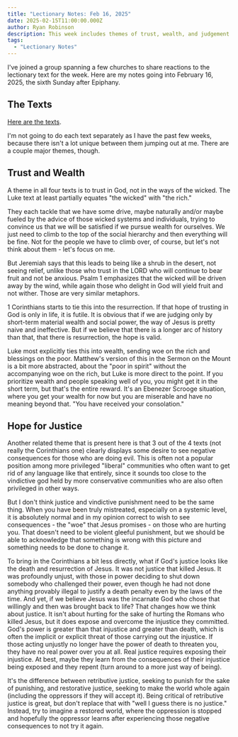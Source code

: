 ```yaml
---
title: "Lectionary Notes: Feb 16, 2025"
date: 2025-02-15T11:00:00.000Z
author: Ryan Robinson
description: This week includes themes of trust, wealth, and judgement.
tags:
  - "Lectionary Notes"
---
```

I've joined a group spanning a few churches  to share reactions to the lectionary text for the week. Here are my notes going into February 16, 2025, the sixth Sunday after Epiphany.

## The Texts

[Here are the texts](https://lectionary.library.vanderbilt.edu/texts/?y=384&z=e&d=19).

I'm not going to do each text separately as I have the past few weeks, because there isn't a lot unique between them jumping out at me. There are a couple major themes, though.

## Trust and Wealth

A theme in all four texts is to trust in God, not in the ways of the wicked. The Luke text at least partially equates "the wicked" with "the rich."

They each tackle that we have some drive, maybe naturally and/or maybe fueled by the advice of those wicked systems and individuals, trying to convince us that we will be satisfied if we pursue wealth for ourselves. We just need to climb to the top of the social hierarchy and then everything will be fine. Not for the people we have to climb over, of course, but let's not think about them - let's focus on me.

But Jeremiah says that this leads to being like a shrub in the desert, not seeing relief, unlike those who trust in the LORD who will continue to bear fruit and not be anxious. Psalm 1 emphasizes that the wicked will be driven away by the wind, while again those who delight in God will yield fruit and not wither. Those are very similar metaphors.

1 Corinthians starts to tie this into the resurrection. If that hope of trusting in God is only in life, it is futile. It is obvious that if we are judging only by short-term material wealth and social power, the way of Jesus is pretty naive and ineffective. But if we believe that there is a longer arc of history than that, that there is resurrection, the hope is valid.

Luke most explicitly ties this into wealth, sending woe on the rich and blessings on the poor. Matthew's version of this in the Sermon on the Mount is a bit more abstracted, about the "poor in spirit" without the accompanying woe on the rich, but Luke is more direct to the point. If you prioritize wealth and people speaking well of you, you might get it in the short term, but that's the entire reward. It's an Ebenezer Scrooge situation, where you get your wealth for now but you are miserable and have no meaning beyond that. "You have received your consolation."

## Hope for Justice

Another related theme that is present here is that 3 out of the 4 texts (not really the Corinthians one) clearly displays some desire to see negative consequences for those who are doing evil. This is often not a popular position among more privileged "liberal" communities who often want to get rid of any language like that entirely, since it sounds too close to the vindictive god held by more conservative communities who are also often privileged in other ways.

But I don't think justice and vindictive punishment need to be the same thing. When you have been truly mistreated, especially on a systemic level, it is absolutely normal and in my opinion correct to wish to see consequences - the "woe" that Jesus promises - on those who are hurting you. That doesn't need to be violent gleeful punishment, but we should be able to acknowledge that something is wrong with this picture and something needs to be done to change it.

To bring in the Corinthians a bit less directly, what if God's justice looks like the death and resurrection of Jesus. It was not justice that killed Jesus. It was profoundly unjust, with those in power deciding to shut down somebody who challenged their power, even though he had not done anything provably illegal to justify a death penalty even by the laws of the time. And yet, if we believe Jesus was the incarnate God who chose that willingly and then was brought back to life? That changes how we think about justice. It isn't about hurting for the sake of hurting the Romans who killed Jesus, but it does expose and overcome the injustice they committed. God's power is greater than that injustice and greater than death, which is often the implicit or explicit threat of those carrying out the injustice. If those acting unjustly no longer have the power of death to threaten you, they have no real power over you at all. Real justice requires exposing their injustice. At best, maybe they learn from the consequences of their injustice being exposed and they repent (turn around to a more just way of being).

It's the difference between retributive justice, seeking to punish for the sake of punishing, and restorative justice, seeking to make the world whole again (including the oppressors if they will accept it). Being critical of retributive justice is great, but don't replace that with "well I guess there is no justice." Instead, try to imagine a restored world, where the oppression is stopped and hopefully the oppressor learns after experiencing those negative consequences to not try it again.
